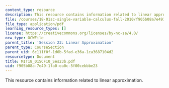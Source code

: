 ```yaml
---
content_type: resource
description: This resource contains information related to linear approximation.
file: /courses/18-01sc-single-variable-calculus-fall-2010/f905b08a7e491fa0ea0c5f00cebbbe23_MIT18_01SCF10_Ses23b.pdf
file_type: application/pdf
learning_resource_types: []
license: https://creativecommons.org/licenses/by-nc-sa/4.0/
ocw_type: OCWFile
parent_title: 'Session 23: Linear Approximation'
parent_type: CourseSection
parent_uid: 6c111f0f-1d0b-5fad-e36a-1ca3687104d2
resourcetype: Document
title: MIT18_01SCF10_Ses23b.pdf
uid: f905b08a-7e49-1fa0-ea0c-5f00cebbbe23
---
```

This resource contains information related to linear approximation.